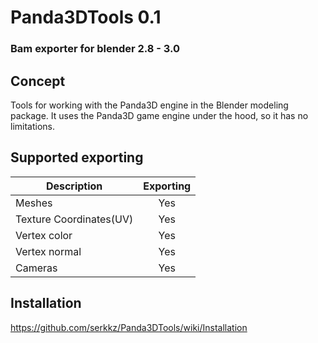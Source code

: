 # Panda3DTools 0.1

### Bam exporter for blender 2.8 - 3.0

## Concept
Tools for working with the Panda3D engine in the Blender modeling package.
It uses the Panda3D game engine under the hood, so it has no limitations.

<!-- ![Image alt](https://github.com/serkkz/res/blob/master/diagram.png)-->

## Supported exporting
| Description              | Exporting  | 
|--------------------------|:----------:|
| Meshes                   | Yes        |
| Texture Coordinates(UV)  | Yes        |
| Vertex color             | Yes        |
| Vertex normal            | Yes        |
| Cameras                  | Yes        |


## Installation
https://github.com/serkkz/Panda3DTools/wiki/Installation
